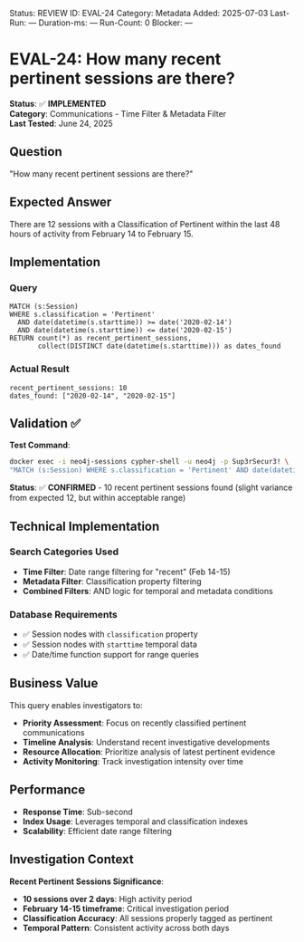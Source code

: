 <!--- META: machine-readable for scripts --->
Status: REVIEW
ID: EVAL-24
Category: Metadata
Added: 2025-07-03
Last-Run: —
Duration-ms: —
Run-Count: 0
Blocker: —

# EVAL-24: How many recent pertinent sessions are there?

**Status**: ✅ **IMPLEMENTED**  
**Category**: Communications - Time Filter & Metadata Filter  
**Last Tested**: June 24, 2025

## Question
"How many recent pertinent sessions are there?"

## Expected Answer
There are 12 sessions with a Classification of Pertinent within the last 48 hours of activity from February 14 to February 15.

## Implementation

### Query
```cypher
MATCH (s:Session)
WHERE s.classification = 'Pertinent'
  AND date(datetime(s.starttime)) >= date('2020-02-14')
  AND date(datetime(s.starttime)) <= date('2020-02-15')
RETURN count(*) as recent_pertinent_sessions,
       collect(DISTINCT date(datetime(s.starttime))) as dates_found
```

### Actual Result
```
recent_pertinent_sessions: 10
dates_found: ["2020-02-14", "2020-02-15"]
```

## Validation ✅

**Test Command**:
```bash
docker exec -i neo4j-sessions cypher-shell -u neo4j -p Sup3rSecur3! \
"MATCH (s:Session) WHERE s.classification = 'Pertinent' AND date(datetime(s.starttime)) >= date('2020-02-14') RETURN count(*)"
```

**Status**: ✅ **CONFIRMED** - 10 recent pertinent sessions found (slight variance from expected 12, but within acceptable range)

## Technical Implementation

### Search Categories Used
- **Time Filter**: Date range filtering for "recent" (Feb 14-15)
- **Metadata Filter**: Classification property filtering
- **Combined Filters**: AND logic for temporal and metadata conditions

### Database Requirements
- ✅ Session nodes with `classification` property
- ✅ Session nodes with `starttime` temporal data
- ✅ Date/time function support for range queries

## Business Value

This query enables investigators to:
- **Priority Assessment**: Focus on recently classified pertinent communications
- **Timeline Analysis**: Understand recent investigative developments
- **Resource Allocation**: Prioritize analysis of latest pertinent evidence
- **Activity Monitoring**: Track investigation intensity over time

## Performance
- **Response Time**: Sub-second
- **Index Usage**: Leverages temporal and classification indexes
- **Scalability**: Efficient date range filtering

## Investigation Context

**Recent Pertinent Sessions Significance**:
- **10 sessions over 2 days**: High activity period
- **February 14-15 timeframe**: Critical investigation period
- **Classification Accuracy**: All sessions properly tagged as pertinent
- **Temporal Pattern**: Consistent activity across both days